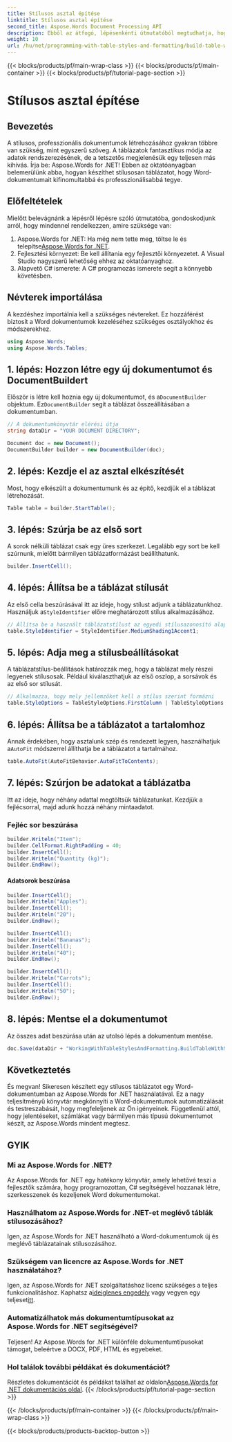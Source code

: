 ```yaml
---
title: Stílusos asztal építése
linktitle: Stílusos asztal építése
second_title: Aspose.Words Document Processing API
description: Ebből az átfogó, lépésenkénti útmutatóból megtudhatja, hogyan hozhat létre és stílusozhat táblázatokat Word dokumentumokban az Aspose.Words for .NET használatával.
weight: 10
url: /hu/net/programming-with-table-styles-and-formatting/build-table-with-style/
---
```


{{< blocks/products/pf/main-wrap-class >}}
{{< blocks/products/pf/main-container >}}
{{< blocks/products/pf/tutorial-page-section >}}

# Stílusos asztal építése

## Bevezetés

A stílusos, professzionális dokumentumok létrehozásához gyakran többre van szükség, mint egyszerű szöveg. A táblázatok fantasztikus módja az adatok rendszerezésének, de a tetszetős megjelenésük egy teljesen más kihívás. Írja be: Aspose.Words for .NET! Ebben az oktatóanyagban belemerülünk abba, hogyan készíthet stílusosan táblázatot, hogy Word-dokumentumait kifinomultabbá és professzionálisabbá tegye.

## Előfeltételek

Mielőtt belevágnánk a lépésről lépésre szóló útmutatóba, gondoskodjunk arról, hogy mindennel rendelkezzen, amire szüksége van:

1.  Aspose.Words for .NET: Ha még nem tette meg, töltse le és telepítse[Aspose.Words for .NET](https://releases.aspose.com/words/net/).
2. Fejlesztési környezet: Be kell állítania egy fejlesztői környezetet. A Visual Studio nagyszerű lehetőség ehhez az oktatóanyaghoz.
3. Alapvető C# ismerete: A C# programozás ismerete segít a könnyebb követésben.

## Névterek importálása

A kezdéshez importálnia kell a szükséges névtereket. Ez hozzáférést biztosít a Word dokumentumok kezeléséhez szükséges osztályokhoz és módszerekhez.

```csharp
using Aspose.Words;
using Aspose.Words.Tables;
```

## 1. lépés: Hozzon létre egy új dokumentumot és DocumentBuildert

 Először is létre kell hoznia egy új dokumentumot, és a`DocumentBuilder` objektum. Ez`DocumentBuilder` segít a táblázat összeállításában a dokumentumban.

```csharp
// A dokumentumkönyvtár elérési útja
string dataDir = "YOUR DOCUMENT DIRECTORY";

Document doc = new Document();
DocumentBuilder builder = new DocumentBuilder(doc);
```

## 2. lépés: Kezdje el az asztal elkészítését

Most, hogy elkészült a dokumentumunk és az építő, kezdjük el a táblázat létrehozását.

```csharp
Table table = builder.StartTable();
```

## 3. lépés: Szúrja be az első sort

A sorok nélküli táblázat csak egy üres szerkezet. Legalább egy sort be kell szúrnunk, mielőtt bármilyen táblázatformázást beállíthatunk.

```csharp
builder.InsertCell();
```

## 4. lépés: Állítsa be a táblázat stílusát

 Az első cella beszúrásával itt az ideje, hogy stílust adjunk a táblázatunkhoz. Használjuk a`StyleIdentifier` előre meghatározott stílus alkalmazásához.

```csharp
// Állítsa be a használt táblázatstílust az egyedi stílusazonosító alapján
table.StyleIdentifier = StyleIdentifier.MediumShading1Accent1;
```

## 5. lépés: Adja meg a stílusbeállításokat

A táblázatstílus-beállítások határozzák meg, hogy a táblázat mely részei legyenek stílusosak. Például kiválaszthatjuk az első oszlop, a sorsávok és az első sor stílusát.

```csharp
// Alkalmazza, hogy mely jellemzőket kell a stílus szerint formázni
table.StyleOptions = TableStyleOptions.FirstColumn | TableStyleOptions.RowBands | TableStyleOptions.FirstRow;
```

## 6. lépés: Állítsa be a táblázatot a tartalomhoz

Annak érdekében, hogy asztalunk szép és rendezett legyen, használhatjuk a`AutoFit` módszerrel állíthatja be a táblázatot a tartalmához.

```csharp
table.AutoFit(AutoFitBehavior.AutoFitToContents);
```

## 7. lépés: Szúrjon be adatokat a táblázatba

Itt az ideje, hogy néhány adattal megtöltsük táblázatunkat. Kezdjük a fejlécsorral, majd adunk hozzá néhány mintaadatot.

### Fejléc sor beszúrása

```csharp
builder.Writeln("Item");
builder.CellFormat.RightPadding = 40;
builder.InsertCell();
builder.Writeln("Quantity (kg)");
builder.EndRow();
```

#### Adatsorok beszúrása

```csharp
builder.InsertCell();
builder.Writeln("Apples");
builder.InsertCell();
builder.Writeln("20");
builder.EndRow();

builder.InsertCell();
builder.Writeln("Bananas");
builder.InsertCell();
builder.Writeln("40");
builder.EndRow();

builder.InsertCell();
builder.Writeln("Carrots");
builder.InsertCell();
builder.Writeln("50");
builder.EndRow();
```

## 8. lépés: Mentse el a dokumentumot

Az összes adat beszúrása után az utolsó lépés a dokumentum mentése.

```csharp
doc.Save(dataDir + "WorkingWithTableStylesAndFormatting.BuildTableWithStyle.docx");
```

## Következtetés

És megvan! Sikeresen készített egy stílusos táblázatot egy Word-dokumentumban az Aspose.Words for .NET használatával. Ez a nagy teljesítményű könyvtár megkönnyíti a Word-dokumentumok automatizálását és testreszabását, hogy megfeleljenek az Ön igényeinek. Függetlenül attól, hogy jelentéseket, számlákat vagy bármilyen más típusú dokumentumot készít, az Aspose.Words mindent megtesz.

## GYIK

### Mi az Aspose.Words for .NET?
Az Aspose.Words for .NET egy hatékony könyvtár, amely lehetővé teszi a fejlesztők számára, hogy programozottan, C# segítségével hozzanak létre, szerkesszenek és kezeljenek Word dokumentumokat.

### Használhatom az Aspose.Words for .NET-et meglévő táblák stílusozásához?
Igen, az Aspose.Words for .NET használható a Word-dokumentumok új és meglévő táblázatainak stílusozásához.

### Szükségem van licencre az Aspose.Words for .NET használatához?
 Igen, az Aspose.Words for .NET szolgáltatáshoz licenc szükséges a teljes funkcionalitáshoz. Kaphatsz a[ideiglenes engedély](https://purchase.aspose.com/temporary-license/) vagy vegyen egy teljeset[itt](https://purchase.aspose.com/buy).

### Automatizálhatok más dokumentumtípusokat az Aspose.Words for .NET segítségével?
Teljesen! Az Aspose.Words for .NET különféle dokumentumtípusokat támogat, beleértve a DOCX, PDF, HTML és egyebeket.

### Hol találok további példákat és dokumentációt?
 Részletes dokumentációt és példákat találhat az oldalon[Aspose.Words for .NET dokumentációs oldal](https://reference.aspose.com/words/net/).
{{< /blocks/products/pf/tutorial-page-section >}}

{{< /blocks/products/pf/main-container >}}
{{< /blocks/products/pf/main-wrap-class >}}

{{< blocks/products/products-backtop-button >}}
